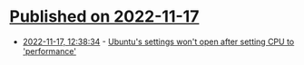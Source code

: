 # [Published on 2022-11-17](index.md)

* [2022-11-17, 12:38:34](https://news.ycombinator.com/item?id=33638056) - [Ubuntu's settings won't open after setting CPU to 'performance'](https://www.jeffgeerling.com/blog/2022/ubuntus-settings-wont-open-after-setting-cpu-performance)
